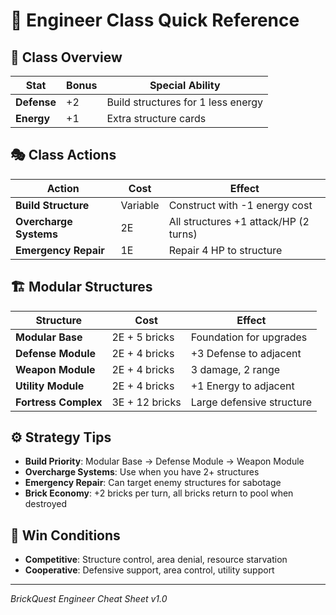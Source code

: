 # 🔧 Engineer Class Quick Reference

## 🔧 Class Overview
| Stat | Bonus | Special Ability |
|------|-------|-----------------|
| **Defense** | +2 | Build structures for 1 less energy |
| **Energy** | +1 | Extra structure cards |

## 🎭 Class Actions
| Action | Cost | Effect |
|--------|------|--------|
| **Build Structure** | Variable | Construct with -1 energy cost |
| **Overcharge Systems** | 2E | All structures +1 attack/HP (2 turns) |
| **Emergency Repair** | 1E | Repair 4 HP to structure |

## 🏗️ Modular Structures
| Structure | Cost | Effect |
|-----------|------|--------|
| **Modular Base** | 2E + 5 bricks | Foundation for upgrades |
| **Defense Module** | 2E + 4 bricks | +3 Defense to adjacent |
| **Weapon Module** | 2E + 4 bricks | 3 damage, 2 range |
| **Utility Module** | 2E + 4 bricks | +1 Energy to adjacent |
| **Fortress Complex** | 3E + 12 bricks | Large defensive structure |

## ⚙️ Strategy Tips
- **Build Priority**: Modular Base → Defense Module → Weapon Module
- **Overcharge Systems**: Use when you have 2+ structures
- **Emergency Repair**: Can target enemy structures for sabotage
- **Brick Economy**: +2 bricks per turn, all bricks return to pool when destroyed

## 🎯 Win Conditions
- **Competitive**: Structure control, area denial, resource starvation
- **Cooperative**: Defensive support, area control, utility support

---
*BrickQuest Engineer Cheat Sheet v1.0*